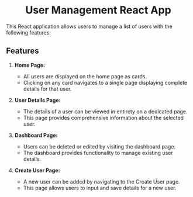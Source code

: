 <h1 style="text-align: center;">User Management React App</h1>

This React application allows users to manage a list of users with the following features:

## Features

1. **Home Page:**
   - All users are displayed on the home page as cards.
   - Clicking on any card navigates to a single page displaying complete details for that user.

2. **User Details Page:**
   - The details of a user can be viewed in entirety on a dedicated page.
   - This page provides comprehensive information about the selected user.

3. **Dashboard Page:**
   - Users can be deleted or edited by visiting the dashboard page.
   - The dashboard provides functionality to manage existing user details.

4. **Create User Page:**
   - A new user can be added by navigating to the Create User page.
   - This page allows users to input and save details for a new user.
